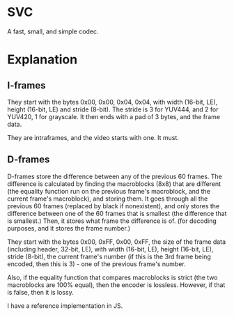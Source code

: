 # SVC

A fast, small, and simple codec.


# Explanation

## I-frames

They start with the bytes 0x00, 0x00, 0x04, 0x04, with width (16-bit, LE), height (16-bit, LE) and stride (8-bit). The stride is 3 for YUV444, and 2 for YUV420, 1 for grayscale. It then ends with a pad of 3 bytes, and the frame data.

They are intraframes, and the video starts with one. It must.

## D-frames

D-frames store the difference between any of the previous 60 frames. The difference is calculated by finding the macroblocks (8x8) that are different (the equality function run on the previous frame's macroblock, and the current frame's macroblock), and storing them. It goes through all the previous 60 frames (replaced by black if nonexistent), and only stores the difference between one of the 60 frames that is smallest (the difference that is smallest.)
Then, it stores what frame the difference is of. (for decoding purposes, and it stores the frame number.)

They start with the bytes 0x00, 0xFF, 0x00, 0xFF, the size of the frame data (including header, 32-bit, LE), with width (16-bit, LE), height (16-bit, LE), stride (8-bit), the current frame's number (if this is the 3rd frame being encoded, then this is 3) - one of the previous frame's number.

Also, if the equality function that compares macroblocks is strict (the two macroblocks are 100% equal), then the encoder is lossless. However, if that is false, then it is lossy.

I have a reference implementation in JS.
